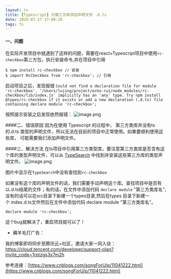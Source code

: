 ```yaml
---
layout: ts
title: [Typescript] 为第三方库添加声明文件 .d.ts
date: 2020-07-27 17:09:20
tags: ts
---
```


#### 一、问题
在实际开发项目中就遇到了这样的问题，需要在react+Typescript项目中使用`rc-checkbox`第三方包，执行安装命令,并在项目中引用
```
$ npm install rc-checkbox // 安装
$ import RcCheckbox from 'rc-checkbox'; // 引用
```
启动项目之后，发现报错
`Could not find a declaration file for module 'rc-checkbox'. '/Users/lujing/project/echo-rui/node_modules/rc-checkbox/lib/index.js' implicitly has an 'any' type.
  Try npm install @types/rc-checkbox if it exists or add a new declaration (.d.ts) file containing declare module 'rc-checkbox';` 

按照提示安装之后发现依然报错：
![image.png](https://upload-images.jianshu.io/upload_images/11846892-301246ad14372b71.png?imageMogr2/auto-orient/strip%7CimageView2/2/w/1240)

####二、错误原因
因为在使用 Typescript 的过程中， 第三方类库并没有ts的.d.ts 类型的声明文件，所以无法在目前的项目中正常使用。如果要顺利使用这些库， 可能需要我们添加声明文件。

####三、解决方法
在ts项目中引用第三方类型库，要注意第三方类库是否含有这个库的类型声明文件，可以从 [TypeSearch](https://microsoft.github.io/TypeSearch/) 中找到并安装这些第三方库的类型声明文件。
![image.png](https://upload-images.jianshu.io/upload_images/11846892-b0f35526751062e5.png?imageMogr2/auto-orient/strip%7CimageView2/2/w/1240)

图片中显示在`TypeSearch`中没有查找到`rc-checkbox`

如果没有这个库的声明文件的话，我们需要手动声明这个库。查找项目中是否有以.d.ts结尾的文件；有的话，在文件中添加代码 `declare module` "第三方类库名";没有的话可以在src目录下新建一个types目录,然后在types 目录下新建一个 index.d.ts文件然后在文件中添加代码 declare module "第三方类库名"。
```
declare module 'rc-checkbox';
```

这个bug就解决了，重启项目就可以了！

* 薅羊毛打广告：

我的博客即将同步至腾讯云+社区，邀请大家一同入驻：https://cloud.tencent.com/developer/support-plan?invite_code=1rptzgs3x7m2h

参考连接：[https://www.cnblogs.com/songForU/p/11041222.html](https://www.cnblogs.com/songForU/p/11041222.html)


